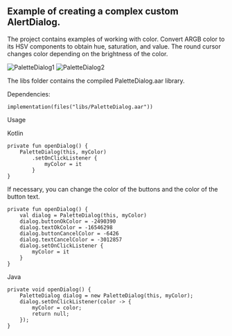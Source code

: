 ## Example of creating a complex custom AlertDialog.

The project contains examples of working with color.
Convert ARGB color to its HSV components to obtain hue, saturation, and value.
The round cursor changes color depending on the brightness of the color.

![PaletteDialog1](https://github.com/user-attachments/assets/b1a34c87-77f9-4693-af95-7446cfe408b4)
![PaletteDialog2](https://github.com/user-attachments/assets/12777040-1255-4835-8cbe-1029ae06a8cc)

The libs folder contains the compiled PaletteDialog.aar library.

Dependencies:
```
implementation(files("libs/PaletteDialog.aar"))
```

Usage

Kotlin

```
private fun openDialog() {
    PaletteDialog(this, myColor)
        .setOnClickListener {
            myColor = it
        }
}
```

If necessary, you can change the color of the buttons and the color of the button text.

```
private fun openDialog() {
    val dialog = PaletteDialog(this, myColor)
    dialog.buttonOkColor = -2490390
    dialog.textOkColor = -16546298
    dialog.buttonCancelColor = -6426
    dialog.textCancelColor = -3012857
    dialog.setOnClickListener {
        myColor = it
    }
}
```

Java

```
private void openDialog() {
    PaletteDialog dialog = new PaletteDialog(this, myColor);
    dialog.setOnClickListener(color -> {
        myColor = color;
        return null;
    });
}
```

